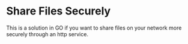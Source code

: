 # Share Files Securely

This is a solution in GO if you want to share files on your network more securely through an http service.
